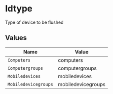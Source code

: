 # Idtype

Type of device to be flushed


## Values

| Name                 | Value                |
| -------------------- | -------------------- |
| `Computers`          | computers            |
| `Computergroups`     | computergroups       |
| `Mobiledevices`      | mobiledevices        |
| `Mobiledevicegroups` | mobiledevicegroups   |